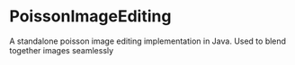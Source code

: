 PoissonImageEditing
===================

A standalone poisson image editing implementation in Java.  Used to blend together images seamlessly
